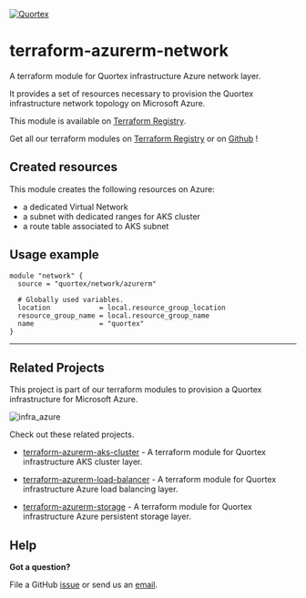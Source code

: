 [![Quortex][logo]](https://quortex.io)
# terraform-azurerm-network
A terraform module for Quortex infrastructure Azure network layer.

It provides a set of resources necessary to provision the Quortex infrastructure network topology on Microsoft Azure.

This module is available on [Terraform Registry][registry_tf_azurerm_network].

Get all our terraform modules on [Terraform Registry][registry_tf_modules] or on [Github][github_tf_modules] !

## Created resources

This module creates the following resources on Azure:

- a dedicated Virtual Network
- a subnet with dedicated ranges for AKS cluster
- a route table associated to AKS subnet


## Usage example

```hcl
module "network" {
  source = "quortex/network/azurerm"

  # Globally used variables.
  location            = local.resource_group_location
  resource_group_name = local.resource_group_name
  name                = "quortex"
}
```
---

## Related Projects

This project is part of our terraform modules to provision a Quortex infrastructure for Microsoft Azure.

![infra_azure]

Check out these related projects.

- [terraform-azurerm-aks-cluster][registry_tf_azurerm_aks_cluster] - A terraform module for Quortex infrastructure AKS cluster layer.

- [terraform-azurerm-load-balancer][registry_tf_azurerm_load_balancer] - A terraform module for Quortex infrastructure Azure load balancing layer.

- [terraform-azurerm-storage][registry_tf_azurerm_storage] - A terraform module for Quortex infrastructure Azure persistent storage layer.

## Help

**Got a question?**

File a GitHub [issue](https://github.com/quortex/terraform-azurerm-network/issues) or send us an [email][email].


  [logo]: https://storage.googleapis.com/quortex-assets/logo.webp
  [email]: mailto:info@quortex.io
  [infra_azure]: https://storage.googleapis.com/quortex-assets/infra_azure_001.jpg
  [registry_tf_modules]: https://registry.terraform.io/modules/quortex
  [registry_tf_azurerm_network]: https://registry.terraform.io/modules/quortex/network/azurerm
  [registry_tf_azurerm_aks_cluster]: https://registry.terraform.io/modules/quortex/aks-cluster/azurerm
  [registry_tf_azurerm_load_balancer]: https://registry.terraform.io/modules/quortex/load-balancer/azurerm
  [registry_tf_azurerm_storage]: https://registry.terraform.io/modules/quortex/storage/azurerm
  [github_tf_modules]: https://github.com/quortex?q=terraform-